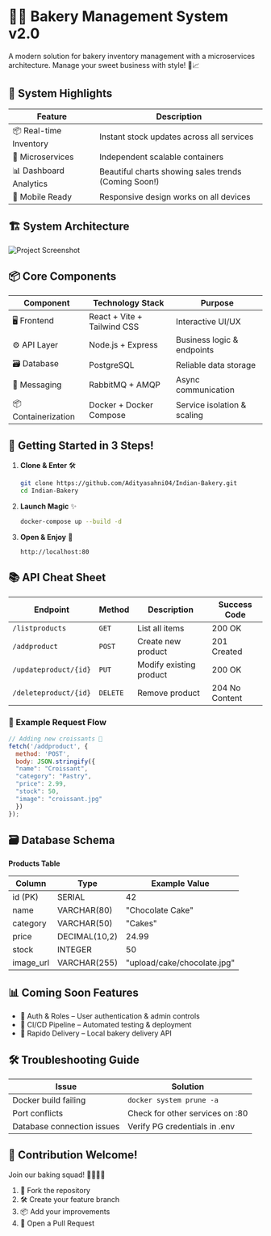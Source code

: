 # 🧁🍰 Bakery Management System v2.0

A modern solution for bakery inventory management with a microservices architecture. Manage your sweet business with style! 🎂📈

## 🌟 System Highlights

| Feature                | Description                                                                 |
|------------------------|-----------------------------------------------------------------------------|
| 📦 Real-time Inventory | Instant stock updates across all services                                   |
| 🧩 Microservices       | Independent scalable containers                                             |
| 📊 Dashboard Analytics | Beautiful charts showing sales trends (Coming Soon!)                        |
| 📱 Mobile Ready        | Responsive design works on all devices                                      |

## 🏗️ System Architecture
![Project Screenshot](https://github.com/user-attachments/assets/710c1fa9-a972-45ed-ba10-6bcadf10a158)

## 📦 Core Components

| Component               | Technology Stack                            | Purpose                                 |
|-------------------------|---------------------------------------------|-----------------------------------------|
| 🖥️ Frontend            | React + Vite + Tailwind CSS                 | Interactive UI/UX                      |
| ⚙️ API Layer           | Node.js + Express                           | Business logic & endpoints             |
| 🗃️ Database            | PostgreSQL                                  | Reliable data storage                  |
| 📡 Messaging           | RabbitMQ + AMQP                             | Async communication                    |
| 📦 Containerization    | Docker + Docker Compose                     | Service isolation & scaling            |

## 🚀 Getting Started in 3 Steps!

1. **Clone & Enter** 🛠️
   ```bash
   git clone https://github.com/Adityasahni04/Indian-Bakery.git
   cd Indian-Bakery
   ```

2. **Launch Magic** ✨
   ```bash
   docker-compose up --build -d
   ```

3. **Open & Enjoy** 🎉
   ```
   http://localhost:80
   ```

## 📚 API Cheat Sheet

| Endpoint               | Method   | Description                      | Success Code |
|------------------------|----------|----------------------------------|--------------|
| `/listproducts`        | `GET`    | List all items                   | 200 OK       |
| `/addproduct`          | `POST`   | Create new product               | 201 Created  |
| `/updateproduct/{id}`  | `PUT`    | Modify existing product          | 200 OK       |
| `/deleteproduct/{id}`  | `DELETE` | Remove product                   | 204 No Content|

### 📄 Example Request Flow

```javascript
// Adding new croissants 🥐
fetch('/addproduct', {
  method: 'POST',
  body: JSON.stringify({
  "name": "Croissant",
  "category": "Pastry",
  "price": 2.99,
  "stock": 50,
  "image": "croissant.jpg"
  })
});
```

## 🗃️ Database Schema

**Products Table**

| Column       | Type        | Example Value     |
|--------------|-----------------|-----------------------------|
| id (PK)      | SERIAL          | 42                          |
| name         | VARCHAR(80)     | "Chocolate Cake"            |
| category     | VARCHAR(50)     | "Cakes"                     |
| price        | DECIMAL(10,2)   | 24.99                       |
| stock        | INTEGER         | 50                          |
| image_url    | VARCHAR(255)    | "upload/cake/chocolate.jpg" |

## 📊 Coming Soon Features

- 🔐 Auth & Roles – User authentication & admin controls
- 🚀 CI/CD Pipeline – Automated testing & deployment
- 🛵 Rapido Delivery – Local bakery delivery API

## 🛠️ Troubleshooting Guide

| Issue                        | Solution                          |
|------------------------------|-----------------------------------|
| Docker build failing         | `docker system prune -a`          |
| Port conflicts               | Check for other services on :80   |
| Database connection issues   | Verify PG credentials in .env     |

## 🤝 Contribution Welcome!

Join our baking squad! 👩🍳👨🍳
1. 🍴 Fork the repository
2. 🛠️ Create your feature branch
3. 📦 Add your improvements
4. 🚀 Open a Pull Request
